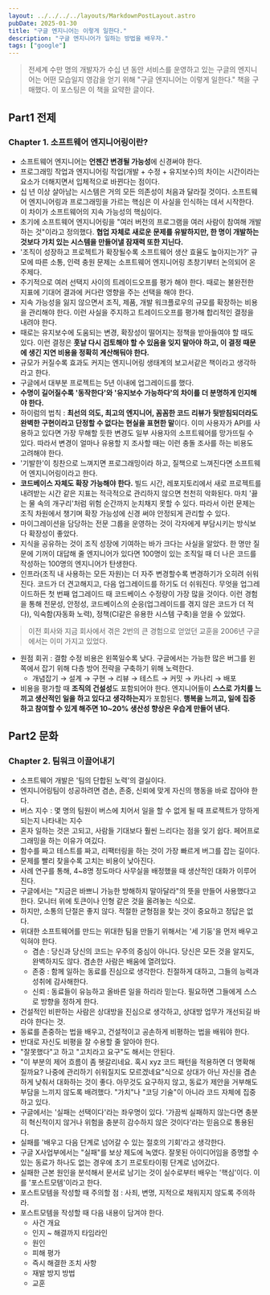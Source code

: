 ```yaml
---
layout: ../../../../layouts/MarkdownPostLayout.astro
pubDate: 2025-01-30
title: "구글 엔지니어는 이렇게 일한다."
description: "구글 엔지니어가 일하는 방법을 배우자."
tags: ["google"]
---
```


> 전세계 수만 명의 개발자가 수십 년 동안 서비스를 운영하고 있는 구글의 엔지니어는 어떤 모습일지 영감을 얻기 위해 "구글 엔지니어는 이렇게 일한다." 책을 구매했다. 이 포스팅은 이 책을 요약한 글이다.

## Part1 전제

### Chapter 1. 소프트웨어 엔지니어링이란?

- 소프트웨어 엔지니어는 **언젠간 변경될 가능성**에 신경써야 한다.
- 프로그래밍 작업과 엔지니어링 작업(개발 + 수정 + 유지보수)의 차이는 시간이라는 요소가 더해지면서 입체적으로 바뀐다는 점이다.
- 십 년 이상 살아남는 시스템은 거의 모든 의존성이 처음과 달라질 것이다. 소프트웨어 엔지니어링과 프로그래밍을 가르는 핵심은 이 사실을 인식하는 데서 시작한다. 이 차이가 소프트웨어의 지속 가능성의 핵심이다.
- 초기에 소프트웨어 엔지니어링을 "여러 버전의 프로그램을 여러 사람이 참여해 개발하는 것"이라고 정의했다. **협업 자체로 새로운 문제를 유발하지만, 한 명이 개발하는 것보다 가치 있는 시스템을 만들어낼 잠재력 또한 지닌다.**
- '조직이 성장하고 프로젝트가 확장될수록 소프트웨어 생산 효율도 높아지는가?' 규모에 따른 소통, 인력 충원 문제는 소프트웨어 엔지니어링 초창기부터 논의되어 온 주제다.
- 주기적으로 여러 선택지 사이의 트레이드오프를 평가 해야 한다. 때로는 불완전한 지표에 기대어 결과에 커다란 영향을 주는 선택을 해야 한다.
- 지속 가능성을 잃지 않으면서 조직, 제품, 개발 워크플로우의 규모를 확장하는 비용을 관리해야 한다. 이런 사실을 주지하고 트레이드오프를 평가해 합리적인 결정을 내려야 한다.
- 때로는 유지보수에 도움되는 변경, 확장성이 떨어지는 정책을 받아들여야 할 때도 있다. 이런 결정은 **훗날 다시 검토해야 할 수 있음을 잊지 말아야 하고, 이 결정 때문에 생긴 지연 비용을 정확히 계산해둬야 한다.**
- 규모가 커질수록 효과도 커지는 엔지니어링 생태계의 보고서같은 책이라고 생각하라고 한다.
- 구글에서 대부분 프로젝트는 5년 이내에 업그레이드를 했다.
- **수명이 길어질수록 '동작한다'와 '유지보수 가능하다'의 차이를 더 분명하게 인지해야 한다.**
- 하이럼의 법칙 : **최선의 의도, 최고의 엔지니어, 꼼꼼한 코드 리뷰가 뒷받침되더라도 완벽한 구현이라고 단정할 수 없다는 현실을 표현한 말**이다. 이미 사용자가 API를 사용하고 있다면 가장 무해할 듯한 변경도 일부 사용자의 소프트웨어를 망가뜨릴 수 있다. 따라서 변경이 얼마나 유용할 지 조사할 때는 이런 충돌 조사를 하는 비용도 고려해야 한다.
- '기발한'이 칭찬으로 느껴지면 프로그래밍이라 하고, 질책으로 느껴진다면 소프트웨어 엔지니어링이라고 한다.
- **코드베이스 자체도 확장 가능해야 한다.** 빌드 시간, 레포지토리에서 새로 프로젝트를 내려받는 시간 같은 지표는 적극적으로 관리하지 않으면 천천히 악화된다. 마치 '끓는 물 속의 개구리'처럼 위험 순간까지 눈치채지 못할 수 있다. 따라서 이런 문제는 조직 차원에서 챙기며 확장 가능성에 신경 써야 안정되게 관리할 수 있다.
- 마이그레이션을 담당하는 전문 그룹을 운영하는 것이 각자에게 부담시키는 방식보다 확장성이 좋았다.
- 지식을 공유하는 것이 조직 성장에 기여하는 바가 크다는 사실을 알았다. 한 명만 질문에 기꺼이 대답해 줄 엔지니어가 있다면 100명이 있는 조직일 때 더 나은 코드를 작성하는 100명의 엔지니어가 탄생한다.
- 인프라(조직 내 사용하는 모든 자원)는 더 자주 변경할수록 변경하기가 오히려 쉬워진다. 코드가 더 견고해지고, 다음 업그레이드를 하기도 더 쉬워진다. 무엇을 업그레이드하든 첫 번째 업그레이드 때 코드베이스 수정량이 가장 많을 것이다. 이런 경험을 통해 전문성, 안정성, 코드베이스의 순응(업그레이드를 겪지 않은 코드가 더 적다), 익숙함(자동화 노력), 정책(CI같은 유용한 시스템 구축)을 얻을 수 있었다.

> 이전 회사와 지금 회사에서 겪은 2번의 큰 경험으로 얻었던 교훈을 2006년 구글에서는 이미 가지고 있었다.

- 원점 회귀 : 결함 수정 비용은 왼쪽일수록 낮다. 구글에서는 가능한 많은 버그를 왼쪽에서 잡기 위해 다층 방어 전략을 구축하기 위해 노력한다.
  - 개념잡기 → 설계 → 구현 → 리뷰 → 테스트 → 커밋 → 카나리 → 배포
- 비용을 평가할 때 **조직의 건설성**도 포함되어야 한다. 엔지니어들이 **스스로 가치를 느끼고 생산적인 일을 하고 있다고 생각하는지**가 포함된다. **행복을 느끼고, 일에 집중하고 참여할 수 있게 해주면 10~20% 생산성 향상은 우습게 만들어 낸다.**

## Part2 문화
### Chapter 2. 팀워크 이끌어내기
- 소프트웨어 개발은 '팀의 단합된 노력'의 결실이다.
- 엔지니어링팀이 성공하려면 겸손, 존중, 신뢰에 맞게 자신의 행동을 바로 잡아야 한다.
- 버스 지수 : 몇 명의 팀원이 버스에 치어서 일을 할 수 없게 될 때 프로젝트가 망하게 되는지 나타내는 지수
- 혼자 일하는 것은 고되고, 사람들 기대보다 훨씬 느리다는 점을 잊기 쉽다. 페어프로그래밍을 하는 이유가 여깄다.
- 함수를 짜고 테스트를 짜고, 리팩터링을 하는 것이 가장 빠르게 버그를 잡는 길이다.
- 문제를 빨리 찾을수록 고치는 비용이 낮아진다.
- 사례 연구를 통해, 4~8명 정도마다 사무실을 배정했을 때 생산적인 대화가 이루어진다.
- 구글에서는 "지금은 바쁘니 가능한 방해하지 말아달라"의 뜻을 만들어 사용했다고 한다. 모니터 위에 토큰이나 인형 같은 것을 올려놓는 식으로.
- 하지만, 소통의 단절은 좋지 않다. 적절한 균형점을 찾는 것이 중요하고 정답은 없다.
- 위대한 소프트웨어를 만드는 위대한 팀을 만들기 위해서는 '세 기둥'을 먼저 배우고 익혀야 한다.
  - 겸손 : 당신과 당신의 코드는 우주의 중심이 아니다. 당신은 모든 것을 알지도, 완벽하지도 않다. 겸손한 사람은 배움에 열려있다.
  - 존중 : 함께 일하는 동료를 진심으로 생각한다. 친절하게 대하고, 그들의 능력과 성취에 감사해한다.
  - 신뢰 : 동료들이 유능하고 올바른 일을 하리라 믿는다. 필요하면 그들에게 스스로 방향을 정하게 한다.
- 건설적인 비판하는 사람은 상대방을 진심으로 생각하고, 상대방 업무가 개선되길 바라야 한다는 것.
- 동료를 존중하는 법을 배우고, 건설적이고 공손하게 비평하는 법을 배워야 한다.
- 반대로 자신도 비평을 잘 수용할 줄 알아야 한다.
- "잘못했다"고 하고 "고치라고 요구"도 해서는 안된다.
- "이 부분의 제어 흐름이 좀 헷갈리네요. 혹시 xyz 코드 패턴을 적용하면 더 명확해질까요? 나중에 관리하기 쉬워질지도 모르겠네요"식으로 상대가 아닌 자신을 겸손하게 낮춰서 대화하는 것이 좋다. 아무것도 요구하지 않고, 동료가 제안을 거부해도 부담을 느끼지 않도록 배려했다. "가치"나 "코딩 기술"이 아니라 코드 자체에 집중하고 있다.
- 구글에서는 '실패는 선택이다'라는 좌우명이 있다. '가끔씩 실패하지 않는다면 충분히 혁신적이지 않거나 위험을 충분히 감수하지 않은 것이다'라는 믿음으로 통용된다.
- 실패를 '배우고 다음 단계로 넘어갈 수 있는 절호의 기회'라고 생각한다.
- 구글 X사업부에서는 "실패"를 보상 제도에 녹였다. 잘못된 아이디어임을 증명할 수 있는 동료가 하나도 없는 경우에 초기 프로토타이핑 단계로 넘어갔다.
- 실패한 근본 원인을 분석해서 문서로 남기는 것이 실수로부터 배우는 '핵심'이다. 이를 '포스트모템'이라고 한다.
- 포스트모템을 작성할 때 주의할 점 : 사죄, 변명, 지적으로 채워지지 않도록 주의하라.
- 포스트모템을 작성할 때 다음 내용이 담겨야 한다.
  - 사건 개요
  - 인지 ~ 해결까지 타임라인
  - 원인
  - 피해 평가
  - 즉시 해결한 조치 사항
  - 재발 방지 방법
  - 교훈